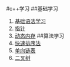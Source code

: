 #c++学习
##基础学习
1. [基础语法学习](https://github.com/xiangdong1987/LearnC-/blob/master/basic/hello.cpp)
2. [指针](https://github.com/xiangdong1987/LearnC-/blob/master/basic/point.cpp)
3. [动态内存](https://github.com/xiangdong1987/LearnC-/blob/master/basic/memory.cpp)
##算法学习
1. [快速排序法](https://github.com/xiangdong1987/LearnC-/blob/master/basic/QuickSort.cpp)
2. [单向链表](https://github.com/xiangdong1987/LearnC-/blob/master/basic/List.cpp)
3. [二叉树](https://github.com/xiangdong1987/LearnC-/blob/master/basic/Tree.cpp)

